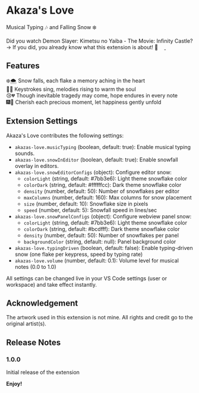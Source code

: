 # Akaza's Love
Musical Typing 🎶 and Falling Snow ❄️

Did you watch Demon Slayer: Kimetsu no Yaiba - The Movie: Infinity Castle?
→ If you did, you already know what this extension is about! 🙂
<a href="https://marketplace.visualstudio.com/items?itemName=lanly-dev.akazas-love" target="_blank">
  <img src='https://code.visualstudio.com/favicon.ico' width='13'/>
</a>
<a href="https://open-vsx.org/extension/lanly-dev/akazas-love" target="_blank">
  <img src='https://open-vsx.org/favicon.ico' width='12'/>
</a>

## Features

❄️🌨️ Snow falls, each flake a memory aching in the heart \
🎹🎶 Keystrokes sing, melodies rising to warm the soul \
😢💔 Though inevitable tragedy may come, hope endures in every note \
🎆🤗 Cherish each precious moment, let happiness gently unfold

## Extension Settings

Akaza's Love contributes the following settings:

- `akazas-love.musicTyping` (boolean, default: true): Enable musical typing sounds.
- `akazas-love.snowInEditor` (boolean, default: true): Enable snowfall overlay in editors.
- `akazas-love.snowEditorConfigs` (object): Configure editor snow:
	- `colorLight` (string, default: #7bb3e6): Light theme snowflake color
	- `colorDark` (string, default: #ffffffcc): Dark theme snowflake color
	- `density` (number, default: 50): Number of snowflakes per editor
	- `maxColumns` (number, default: 160): Max columns for snow placement
	- `size` (number, default: 10): Snowflake size in pixels
	- `speed` (number, default: 5): Snowfall speed in lines/sec
- `akazas-love.snowPanelConfigs` (object): Configure webview panel snow:
	- `colorLight` (string, default: #7bb3e6): Light theme snowflake color
	- `colorDark` (string, default: #bcdfff): Dark theme snowflake color
	- `density` (number, default: 50): Number of snowflakes per panel
	- `backgroundColor` (string, default: null): Panel background color
- `akazas-love.typingDriven` (boolean, default: false): Enable typing-driven snow (one flake per keypress, speed by typing rate)
- `akazas-love.volume` (number, default: 0.1): Volume level for musical notes (0.0 to 1.0)

All settings can be changed live in your VS Code settings (user or workspace) and take effect instantly.

## Acknowledgement
The artwork used in this extension is not mine. All rights and credit go to the original artist(s).

## Release Notes

### 1.0.0

Initial release of the extension

**Enjoy!**
